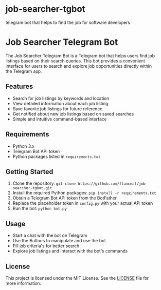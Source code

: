 # job-searcher-tgbot
telegram bot that helps to find the job for software developers

# Job Searcher Telegram Bot

The Job Searcher Telegram Bot is a Telegram bot that helps users find job listings based on their search queries. This bot provides a convenient interface for users to search and explore job opportunities directly within the Telegram app.

## Features

- Search for job listings by keywords and location
- View detailed information about each job listing
- Save favorite job listings for future reference
- Get notified about new job listings based on saved searches
- Simple and intuitive command-based interface

## Requirements

- Python 3.x
- Telegram Bot API token
- Python packages listed in `requirements.txt`

## Getting Started

1. Clone the repository: `git clone https://github.com/flanceal/job-searcher-tgbot.git`
2. Install the required Python packages: `pip install -r requirements.txt`
3. Obtain a Telegram Bot API token from the BotFather
4. Replace the placeholder token in `config.py` with your actual API token
5. Run the bot: `python bot.py`

## Usage

- Start a chat with the bot on Telegram
- Use the Buttons to manipulate and use the bot
- Fill job criteria's for better search 
- Explore job listings and interact with the bot's commands

## License

This project is licensed under the MIT License. See the [LICENSE](LICENSE) file for more information.

